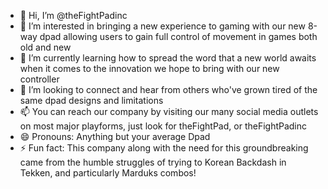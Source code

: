 - 👋 Hi, I’m @theFightPadinc
- 👀 I’m interested in bringing a new experience to gaming with our new 8-way dpad allowing users to gain full control of movement in games both old and new
- 🌱 I’m currently learning how to spread the word that a new world awaits when it comes to the innovation we hope to bring with our new controller
- 💞️ I’m looking to connect and hear from others who've grown tired of the same dpad designs and limitations
- 📫 You can reach our company by visiting our many social media outlets on most major playforms, just look for theFightPad, or theFightPadinc
- 😄 Pronouns: Anything but your average Dpad
- ⚡ Fun fact: This company along with the need for this groundbreaking came from the humble struggles of trying to Korean Backdash in Tekken, and particularly Marduks combos!

<!---
theFightPadinc/theFightPadinc is a ✨ special ✨ repository because its `README.md` (this file) appears on your GitHub profile.
You can click the Preview link to take a look at your changes.
--->

